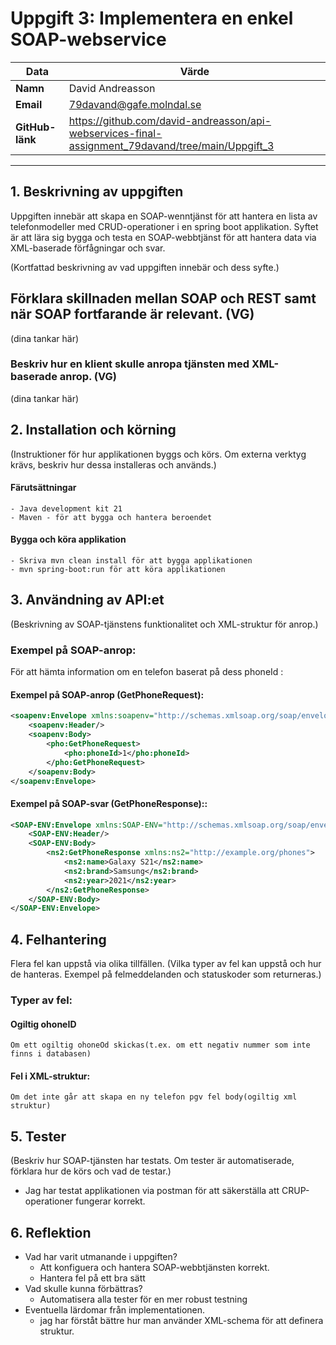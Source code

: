 # Uppgift 3: Implementera en enkel SOAP-webservice


| Data            | Värde                                                                                             |
|-----------------|---------------------------------------------------------------------------------------------------|
| **Namn**        | David Andreasson                                                                                  |
| **Email**       | 79davand@gafe.molndal.se                                                                          |
| **GitHub-länk** | https://github.com/david-andreasson/api-webservices-final-assignment_79davand/tree/main/Uppgift_3 |
---

## 1. Beskrivning av uppgiften

Uppgiften innebär att skapa en SOAP-wenntjänst för att hantera en lista av telefonmodeller med CRUD-operationer i en spring boot applikation.
Syftet är att lära sig bygga och testa en SOAP-webbtjänst för att hantera data via XML-baserade förfågningar och svar.

(Kortfattad beskrivning av vad uppgiften innebär och dess syfte.)


## Förklara skillnaden mellan SOAP och REST samt när SOAP fortfarande är relevant. (VG)

(dina tankar här)

### Beskriv hur en klient skulle anropa tjänsten med XML-baserade anrop. (VG)

(dina tankar här)

## 2. Installation och körning

(Instruktioner för hur applikationen byggs och körs. Om externa verktyg krävs, beskriv hur dessa installeras och används.)

#### Färutsättningar

    - Java development kit 21
    - Maven - för att bygga och hantera beroendet

#### Bygga och köra applikation

    - Skriva mvn clean install för att bygga applikationen
    - mvn spring-boot:run för att köra applikationen


## 3. Användning av API:et

(Beskrivning av SOAP-tjänstens funktionalitet och XML-struktur för anrop.)

### Exempel på SOAP-anrop:

 För att hämta information om en telefon baserat på dess phoneId :
#### Exempel på SOAP-anrop (GetPhoneRequest):

```xml
<soapenv:Envelope xmlns:soapenv="http://schemas.xmlsoap.org/soap/envelope/" xmlns:pho="http://example.org/phones">
    <soapenv:Header/>
    <soapenv:Body>
        <pho:GetPhoneRequest>
            <pho:phoneId>1</pho:phoneId>
        </pho:GetPhoneRequest>
    </soapenv:Body>
</soapenv:Envelope>
```

#### Exempel på SOAP-svar (GetPhoneResponse)::

```xml
<SOAP-ENV:Envelope xmlns:SOAP-ENV="http://schemas.xmlsoap.org/soap/envelope/">
    <SOAP-ENV:Header/>
    <SOAP-ENV:Body>
        <ns2:GetPhoneResponse xmlns:ns2="http://example.org/phones">
            <ns2:name>Galaxy S21</ns2:name>
            <ns2:brand>Samsung</ns2:brand>
            <ns2:year>2021</ns2:year>
        </ns2:GetPhoneResponse>
    </SOAP-ENV:Body>
</SOAP-ENV:Envelope>
```

## 4. Felhantering

Flera fel kan uppstå via olika tillfällen.
(Vilka typer av fel kan uppstå och hur de hanteras. Exempel på felmeddelanden och statuskoder som returneras.)

### Typer av fel:
#### Ogiltig ohoneID
    Om ett ogiltig ohoneOd skickas(t.ex. om ett negativ nummer som inte finns i databasen)
#### Fel i XML-struktur:
    Om det inte går att skapa en ny telefon pgv fel body(ogiltig xml struktur)


## 5. Tester

(Beskriv hur SOAP-tjänsten har testats. Om tester är automatiserade, förklara hur de körs och vad de testar.)
- Jag har testat applikationen via postman för att säkerställa att CRUP-operationer fungerar korrekt.
## 6. Reflektion

-   Vad har varit utmanande i uppgiften?
    - Att konfiguera och hantera SOAP-webbtjänsten korrekt.
    - Hantera fel på ett bra sätt
-   Vad skulle kunna förbättras?
    - Automatisera alla tester för en mer robust testning
-   Eventuella lärdomar från implementationen.
    - jag har förståt bättre hur man använder XML-schema för att definera struktur.
